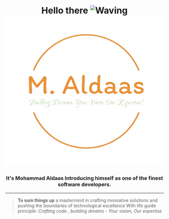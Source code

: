 <div style="margin-top: 3rem" align="center">
  <h1>
    Hello there
    <img src="https://media.giphy.com/media/v1.Y2lkPTc5MGI3NjExOGQ3amtkOHdjZmpjb2U0OWo1cWFxbTE5ZTFjM3MwbnhvdWMxNDR0ZCZlcD12MV9pbnRlcm5hbF9naWZfYnlfaWQmY3Q9cw/hvRJCLFzcasrR4ia7z/giphy.gif" alt="Waving" width="30" />
    <br>
<img src="public/images/logo/logo-white-removebg.png" alt="LOGO" width="513"/>
</h1>

  <h3>
    It's Mohammad Aldaas Introducing himself as one of the finest software developers.
  </h3>
</div> 

---

> **To sum things up** a mastermind in crafting innovative solutions and pushing the boundaries of technological excellence With life guide principle: *Crafting code , building dreams - Your vision, Our expertise*

